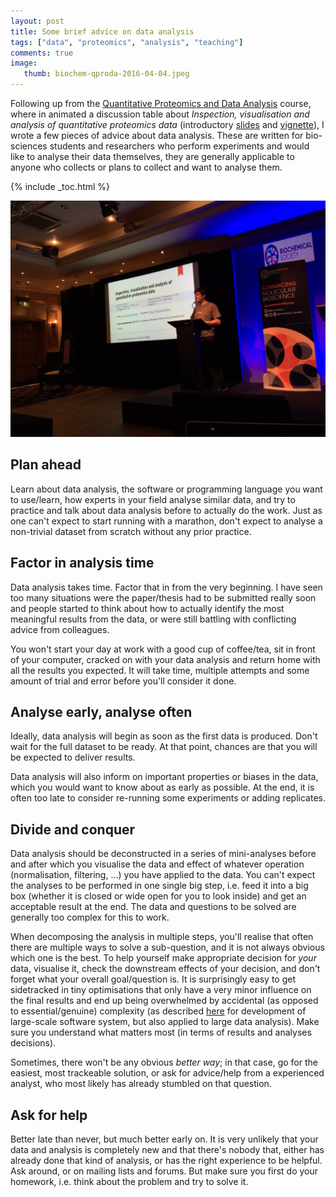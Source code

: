 ```yaml
---
layout: post
title: Some brief advice on data analysis
tags: ["data", "proteomics", "analysis", "teaching"]
comments: true
image:
   thumb: biochem-qproda-2016-04-04.jpeg
---
```


Following up from the
[Quantitative Proteomics and Data Analysis](https://www.biochemistry.org/Events/tabid/379/View/Programme/MeetingNo/TD007/Default.aspx)
course, where in animated a discussion table about *Inspection,
visualisation and analysis of quantitative proteomics data*
(introductory [slides](http://bit.ly/qprotda) and
[vignette](http://bit.ly/qprotdavig)), I wrote a few pieces of advice
about data analysis. These are written for bio-sciences students and
researchers who perform experiments and would like to analyse their
data themselves, they are generally applicable to anyone who collects
or plans to collect and want to analyse them.


<!--more-->

{% include _toc.html %}

![open all the things](/images/biochem-qproda-2016-04-04.jpeg)


## Plan ahead

Learn about data analysis, the software or programming language you
want to use/learn, how experts in your field analyse similar data, and
try to practice and talk about data analysis before to actually do the
work. Just as one can't expect to start running with a marathon, don't
expect to analyse a non-trivial dataset from scratch without any prior
practice.

## Factor in analysis time

Data analysis takes time. Factor that in from the very beginning. I
have seen too many situations were the paper/thesis had to be
submitted really soon and people started to think about how to
actually identify the most meaningful results from the data, or were
still battling with conflicting advice from colleagues.

You won't start your day at work with a good cup of coffee/tea, sit in
front of your computer, cracked on with your data analysis and return
home with all the results you expected. It will take time, multiple
attempts and some amount of trial and error before you'll consider it
done.

## Analyse early, analyse often

Ideally, data analysis will begin as soon as the first data is
produced. Don't wait for the full dataset to be ready. At that point,
chances are that you will be expected to deliver results.

Data analysis will also inform on important properties or biases in the
data, which you would want to know about as early as possible. At the
end, it is often too late to consider re-running some experiments or
adding replicates.

## Divide and conquer

Data analysis should be deconstructed in a series of mini-analyses
before and after which you visualise the data and effect of whatever
operation (normalisation, filtering, ...) you have applied to the
data. You can't expect the analyses to be performed in one single big
step, i.e. feed it into a big box (whether it is closed or wide open
for you to look inside) and get an acceptable result at the end. The
data and questions to be solved are generally too complex for this to
work. 

When decomposing the analysis in multiple steps, you'll realise that
often there are multiple ways to solve a sub-question, and it is not
always obvious which one is the best. To help yourself make
appropriate decision for *your* data, visualise it, check the
downstream effects of your decision, and don't forget what your
overall goal/question is. It is surprisingly easy to get sidetracked
in tiny optimisations that only have a very minor influence on the
final results and end up being overwhelmed by accidental (as opposed
to essential/genuine) complexity (as described
[here](http://shaffner.us/cs/papers/tarpit.pdf]]) for development of
large-scale software system, but also applied to large data
analysis). Make sure you understand what matters most (in terms of
results and analyses decisions). 

Sometimes, there won't be any obvious *better way*; in that case, go
for the easiest, most trackeable solution, or ask for advice/help from
a experienced analyst, who most likely has already stumbled on that
question.

## Ask for help

Better late than never, but much better early on. It is very unlikely
that your data and analysis is completely new and that there's nobody
that, either has already done that kind of analysis, or has the right
experience to be helpful. Ask around, or on mailing lists and
forums. But make sure you first do your homework, i.e. think about the
problem and try to solve it. 

